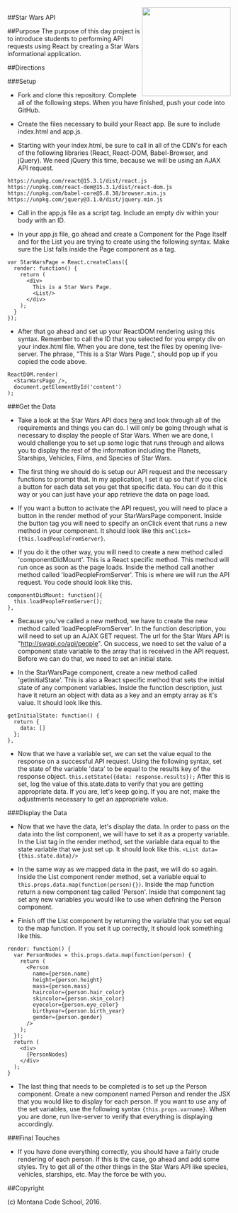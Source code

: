 <img src="http://montanacodeschool.com/wp-content/uploads/2016/08/MCS_LOGO_v1-1.png" width="200" align="right"/>

##Star Wars API

##Purpose
The purpose of this day project is to introduce students to performing API requests using React by creating a Star Wars informational application.

##Directions

###Setup

* Fork and clone this repository. Complete all of the following steps. When you have finished, push your code into GitHub.

* Create the files necessary to build your React app. Be sure to include index.html and app.js.

* Starting with your index.html, be sure to call in all of the CDN's for each of the following libraries (React, React-DOM, Babel-Browser, and jQuery). We need jQuery this time, because we will be using an AJAX API request.

```
https://unpkg.com/react@15.3.1/dist/react.js
https://unpkg.com/react-dom@15.3.1/dist/react-dom.js
https://unpkg.com/babel-core@5.8.38/browser.min.js
https://unpkg.com/jquery@3.1.0/dist/jquery.min.js
```

* Call in the app.js file as a script tag. Include an empty div within your body with an ID.

* In your app.js file, go ahead and create a Component for the Page Itself and for the List you are trying to create using the following syntax. Make sure the List falls inside the Page component as a tag.

```
var StarWarsPage = React.createClass({
  render: function() {
    return (
      <div>
        This is a Star Wars Page.
        <List/>
      </div>
    );
  }
});
```

* After that go ahead and set up your ReactDOM rendering using this syntax. Remember to call the ID that you selected for you empty div on your index.html file. When you are done, test the files by opening live-server. The phrase, "This is a Star Wars Page.", should pop up if you copied the code above.

```
ReactDOM.render(
  <StarWarsPage />,
  document.getElementById('content')
);
```

###Get the Data

* Take a look at the Star Wars API docs [here](https://swapi.co) and look through all of the requirements and things you can do. I will only be going through what is necessary to display the people of Star Wars. When we are done, I would challenge you to set up some logic that runs through and allows you to display the rest of the information including the Planets, Starships, Vehicles, Films, and Species of Star Wars.

* The first thing we should do is setup our API request and the necessary functions to prompt that. In my application, I set it up so that if you click a button for each data set you get that specific data. You can do it this way or you can just have your app retrieve the data on page load.

* If you want a button to activate the API request, you will need to place a button in the render method of your StarWarsPage component. Inside the button tag you will need to specify an onClick event that runs a new method in your component. It should look like this ``onClick={this.loadPeopleFromServer}``.

* If you do it the other way, you will need to create a new method called 'componentDidMount'. This is a React specific method. This method will run once as soon as the page loads. Inside the method call another method called 'loadPeopleFromServer'. This is where we will run the API request. You code should look like this.

```
componentDidMount: function(){
  this.loadPeopleFromServer();
},
```

* Because you've called a new method, we have to create the new method called 'loadPeopleFromServer'. In the function description, you will need to set up an AJAX GET request. The url for the Star Wars API is "http://swapi.co/api/people". On success, we need to set the value of a component state variable to the array that is received in the API request. Before we can do that, we need to set an initial state.

* In the StarWarsPage component, create a new method called 'getInitialState'. This is also a React specific method that sets the initial state of any component variables. Inside the function description, just have it return an object with data as a key and an empty array as it's value. It should look like this.

```
getInitialState: function() {
  return {
    data: []
  };
},
```

* Now that we have a variable set, we can set the value equal to the response on a successful API request. Using the following syntax, set the state of the variable 'data' to be equal to the results key of the response object. ``this.setState({data: response.results});`` After this is set, log the value of this.state.data to verify that you are getting appropriate data. If you are, let's keep going. If you are not, make the adjustments necessary to get an appropriate value.

###Display the Data

* Now that we have the data, let's display the data. In order to pass on the data into the list component, we will have to set it as a property variable. In the List tag in the render method, set the variable data equal to the state variable that we just set up. It should look like this. ``<List data={this.state.data}/>``

* In the same way as we mapped data in the past, we will do so again. Inside the List component render method, set a variable equal to ``this.props.data.map(function(person){})``. Inside the map function return a new component tag called 'Person'. Inside that component tag set any new variables you would like to use when defining the Person component.

* Finish off the List component by returning the variable that you set equal to the map function. If you set it up correctly, it should look something like this.

```
render: function() {
  var PersonNodes = this.props.data.map(function(person) {
    return (
      <Person
        name={person.name}
        height={person.height}
        mass={person.mass}
        haircolor={person.hair_color}
        skincolor={person.skin_color}
        eyecolor={person.eye_color}
        birthyear={person.birth_year}
        gender={person.gender}
      />
    );
  });
  return (
    <div>
      {PersonNodes}
    </div>
  );
}
```

* The last thing that needs to be completed is to set up the Person component. Create a new component named Person and render the JSX that you would like to display for each person. If you want to use any of the set variables, use the following syntax ``{this.props.varname}``. When you are done, run live-server to verify that everything is displaying accordingly.

###Final Touches

* If you have done everything correctly, you should have a fairly crude rendering of each person. If this is the case, go ahead and add some styles. Try to get all of the other things in the Star Wars API like species, vehicles, starships, etc. May the force be with you.

##Copyright

(c) Montana Code School, 2016.
